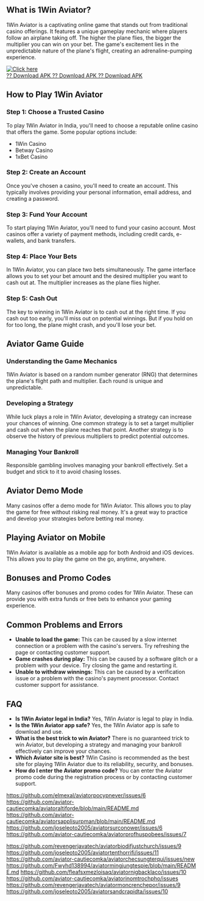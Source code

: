 ## What is 1Win Aviator?

1Win Aviator is a captivating online game that stands out from
traditional casino offerings. It features a unique gameplay mechanic
where players follow an airplane taking off. The higher the plane flies,
the bigger the multiplier you can win on your bet. The game\'s
excitement lies in the unpredictable nature of the plane\'s flight,
creating an adrenaline-pumping experience.

[![Click
here](https://readscoops.com/wp-content/uploads/2023/03/Readscoop-aviator-1-1.jpg)](https://traff.sbs/deff)\
[?? Download APK ?? Download APK ?? Download
APK](https://traff.sbs/deff)

## How to Play 1Win Aviator

### Step 1: Choose a Trusted Casino

To play 1Win Aviator in India, you\'ll need to choose a reputable online
casino that offers the game. Some popular options include:

-   1Win Casino
-   Betway Casino
-   1xBet Casino

### Step 2: Create an Account

Once you\'ve chosen a casino, you\'ll need to create an account. This
typically involves providing your personal information, email address,
and creating a password.

### Step 3: Fund Your Account

To start playing 1Win Aviator, you\'ll need to fund your casino account.
Most casinos offer a variety of payment methods, including credit cards,
e-wallets, and bank transfers.

### Step 4: Place Your Bets

In 1Win Aviator, you can place two bets simultaneously. The game
interface allows you to set your bet amount and the desired multiplier
you want to cash out at. The multiplier increases as the plane flies
higher.

### Step 5: Cash Out

The key to winning in 1Win Aviator is to cash out at the right time. If
you cash out too early, you\'ll miss out on potential winnings. But if
you hold on for too long, the plane might crash, and you\'ll lose your
bet.

## Aviator Game Guide

### Understanding the Game Mechanics

1Win Aviator is based on a random number generator (RNG) that determines
the plane\'s flight path and multiplier. Each round is unique and
unpredictable.

### Developing a Strategy

While luck plays a role in 1Win Aviator, developing a strategy can
increase your chances of winning. One common strategy is to set a target
multiplier and cash out when the plane reaches that point. Another
strategy is to observe the history of previous multipliers to predict
potential outcomes.

### Managing Your Bankroll

Responsible gambling involves managing your bankroll effectively. Set a
budget and stick to it to avoid chasing losses.

## Aviator Demo Mode

Many casinos offer a demo mode for 1Win Aviator. This allows you to play
the game for free without risking real money. It\'s a great way to
practice and develop your strategies before betting real money.

## Playing Aviator on Mobile

1Win Aviator is available as a mobile app for both Android and iOS
devices. This allows you to play the game on the go, anytime, anywhere.

## Bonuses and Promo Codes

Many casinos offer bonuses and promo codes for 1Win Aviator. These can
provide you with extra funds or free bets to enhance your gaming
experience.

## Common Problems and Errors

-   **Unable to load the game:** This can be caused by a slow internet
    connection or a problem with the casino\'s servers. Try refreshing
    the page or contacting customer support.
-   **Game crashes during play:** This can be caused by a software
    glitch or a problem with your device. Try closing the game and
    restarting it.
-   **Unable to withdraw winnings:** This can be caused by a
    verification issue or a problem with the casino\'s payment
    processor. Contact customer support for assistance.

## FAQ

-   **Is 1Win Aviator legal in India?** Yes, 1Win Aviator is legal to
    play in India.
-   **Is the 1Win Aviator app safe?** Yes, the 1Win Aviator app is safe
    to download and use.
-   **What is the best trick to win Aviator?** There is no guaranteed
    trick to win Aviator, but developing a strategy and managing your
    bankroll effectively can improve your chances.
-   **Which Aviator site is best?** 1Win Casino is recommended as the
    best site for playing 1Win Aviator due to its reliability, security,
    and bonuses.
-   **How do I enter the Aviator promo code?** You can enter the Aviator
    promo code during the registration process or by contacting customer
    support.


https://github.com/elmexal/aviatorpocypnever/issues/6
https://github.com/aviator-cautiecomka/aviatoraltiforde/blob/main/README.md
https://github.com/aviator-cautiecomka/aviatorsapplisurpman/blob/main/README.md
https://github.com/joseleoto2005/aviatorsurconower/issues/6
https://github.com/aviator-cautiecomka/aviatorprofhuspobees/issues/7

https://github.com/revengerjavatech/aviatorbiodifjustchurch/issues/9
https://github.com/joseleoto2005/aviatortenthorrifi/issues/11
https://github.com/aviator-cautiecomka/aviatorchecsungterqui/issues/new
https://github.com/Fwyhd138994/aviatormingjungtespie/blob/main/README.md
https://github.com/fleafsxmezloisaq/aviatornigbacklaco/issues/10
https://github.com/aviator-cautiecomka/aviatorinomtrochpho/issues
https://github.com/revengerjavatech/aviatormoncrenchepor/issues/9
https://github.com/joseleoto2005/aviatorsandcrapidta/issues/10
